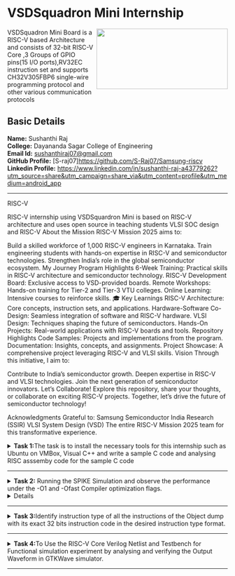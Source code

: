 # VSDSquadron Mini Internship 
<img align="right" width="300" height="138" src="https://github.com/VijayN53/VSDSquadron_Mini_Internship/assets/106604062/368c7a8d-7891-4838-8b8f-f9634078b7fc"> VSDSquadron Mini Board is a RISC-V based Architecture and consists of 32-bit RISC-V Core ,3 Groups of GPIO pins(15 I/O ports),RV32EC instruction set and supports CH32V305FBP6 single-wire programming protocol and other various communication protocols<br />



## Basic Details
**Name:**  Sushanthi Raj<br />
**College:** Dayananda Sagar College of Engineering<br />
**Email Id:** sushanthiraj07@gmail.com<br />
**GitHub Profile:** [S-raj07]https://github.com/S-Raj07/Samsung-riscv<br />
**Linkedin Profile:** https://www.linkedin.com/in/sushanthi-raj-a43779262?utm_source=share&utm_campaign=share_via&utm_content=profile&utm_medium=android_app<br />

***
RISC-V 

RISC-V internship using VSDSquardron Mini is based on RISC-V architecture and uses open source in teaching students VLSI SOC design and RISC-V
About the Mission RISC-V Mission 2025 aims to:

Build a skilled workforce of 1,000 RISC-V engineers in Karnataka. Train engineering students with hands-on expertise in RISC-V and semiconductor technologies. Strengthen India’s role in the global semiconductor ecosystem. My Journey Program Highlights 6-Week Training: Practical skills in RISC-V architecture and semiconductor technology. RISC-V Development Board: Exclusive access to VSD-provided boards. Remote Workshops: Hands-on training for Tier-2 and Tier-3 VTU colleges. Online Learning: Intensive courses to reinforce skills. 🎓 Key Learnings RISC-V Architecture: Core concepts, instruction sets, and applications. Hardware-Software Co-Design: Seamless integration of software and RISC-V hardware. VLSI Design: Techniques shaping the future of semiconductors. Hands-On Projects: Real-world applications with RISC-V boards and tools. Repository Highlights Code Samples: Projects and implementations from the program. Documentation: Insights, concepts, and assignments. Project Showcase: A comprehensive project leveraging RISC-V and VLSI skills. Vision Through this initiative, I aim to:

Contribute to India’s semiconductor growth. Deepen expertise in RISC-V and VLSI technologies. Join the next generation of semiconductor innovators. Let’s Collaborate! Explore this repository, share your thoughts, or collaborate on exciting RISC-V projects. Together, let’s drive the future of semiconductor technology!

Acknowledgments Grateful to:
Samsung Semiconductor India Research (SSIR) VLSI System Design (VSD) The entire RISC-V Mission 2025 team for this transformative experience.

<details>
<summary><b>Task 1:</b>The task is to install the necessary tools for this internship such as Ubuntu on VMBox, Visual C++ and write a sample C code and analysing RISC asssemby code for the sample C code</summary><br />
  
  **1.Installing Ubuntu on VMBox**<br />
  After installing the tools then open the terminal on Ubuntu to type the command.<br />
  ![Installing Ubuntu   VMBox](https://github.com/VijayN53/VSDSquadron_Mini_Internship/assets/106604062/51924514-846f-4fe7-8d96-2619dad511f0)

  
  **2.Command for Installing Leafpad**<br />
  ```
  $ sudo apt install leafpad
  ```
  
  **3.Command for Opening Leafpad**<br />
  ```
  $ cd
  $ leafpad filename.c &
  ```
  ![Sample_C_code]![task1 1](https://github.com/user-attachments/assets/a9c4919d-1fbf-4654-809f-433bb87348ca)


  
  **4.Command for Compiling and Analyzing the Output**<br />
  ```
  $ gcc filename.c
  $ ./a.out
  ```
  ![Output of Sample code]![task1 riscv 1 1](https://github.com/user-attachments/assets/c4923d7e-bf30-42f9-8c18-738f6746ef8b)


    
  **5.Command for Compiling the Code using RISCV Compiler**<br />
  ```
  $ riscv64-unknown-elf-gcc -O1 -mabi=lp64 -march=rv64i -o filename.o filename.c
  $ ls -ltr filename.o
  ```
  ![Installing RISC Compiler]![task1](https://github.com/user-attachments/assets/c18c45c1-ce22-491f-8583-1df3cd343521)

  **6.Command to View the Assembly Code**<br />
  ```
  $ riscv64-unknown-elf-objdump -d filename.o //Gives bunch of Code
  $ riscv64-unknown-elf-objdump -d filename.o | less // Gives Reduced Code
  /main //to view the main function of the code
  ```
  ![Main Function Assembly code](https://github.com/VijayN53/VSDSquadron_Mini_Internship/assets/106604062/d925b284-359e-444e-a7bb-62dd9a135d06)![ricvfast task1](https://github.com/user-attachments/assets/790d3a6f-3f62-4a89-8201-5d5cb64073da)

    
  **7. Command to View the Assembly Code**<br />
  ```
  $ riscv64-unknown-elf-gcc -Ofast -mabi=lp64 -march=rv64i -o filename.o filename.c
  $ riscv64-unknown-elf-objdump -d filename.o | less 
  /main 
  ```
  ![Assembly code for ofast command]![task1 riscv 1 1](https://github.com/user-attachments/assets/9bde0f01-a9b5-4c5c-ba33-fdb23b8c01ec)
![ricvfast task1](https://github.com/user-attachments/assets/642cc909-1bb8-4092-99de-e5a11713dac4)

  
</details>

***


<details>
<summary><b>Task 2:</b> Running the SPIKE Simulation and observe the performance under the -O1 and -Ofast Compiler optimization flags.
</summary><br />
  **1.Sample C Code on LeafPad**<br />
 
 ![Task 2](https://github.com/user-attachments/assets/e1cf0c8a-646f-454a-9817-cef7c006e169)

 Sum of Integers from 1 to n
<b>Debugging sum.o for O1</b>
<pre><code>riscv64-unknown-elf-gcc -O1 -mabi=lp64 -march=rv64i -o sum.o sum.c
![Task 2 for O1 command](https://github.com/user-attachments/assets/1b936003-fcff-4eaf-90c4-2fbdb765cfaf)

ls -ltr sum.o
spike pk sum.o
spike -d pk sum.o</code></pre>
<b>O1 assembly output</b>
<pre>0000000000010184 &lt;main&gt;:
   10184:       ff010113                addi    sp,sp,-16
   10188:       00113423                sd      ra,8(sp)
   1018c:       04600793                li      a5,70
   10190:       fff7879b                addiw   a5,a5,-1
   10194:       fe079ee3                bnez    a5,10190 &lt;main+0xc&gt;
   10198:       00001637                lui     a2,0x1
   1019c:       96f60613                addi    a2,a2,-1681 # 96f &lt;register_fini-0xf741&gt;
   101a0:       04500593                li      a1,69
   101a4:       00021537                lui     a0,0x21
   101a8:       19050513                addi    a0,a0,400 # 21190 &lt;__clzdi2+0x48&gt;
   101ac:       26c000ef                jal     ra,10418 &lt;printf&gt;
   101b0:       00000513                li      a0,0
   101b4:       00813083                ld      ra,8(sp)
   101b8:       01010113                addi    sp,sp,16
   101bc:       00008067                ret
</pre>
**2.Checking The Output**<br />
 ![task 2 O1](https://github.com/user-attachments/assets/92121fc4-40b9-416c-813a-9dbc10b34ad8)

<p>15 instructions for O1</p>
<br>

<br><br>
<b>Debugging sum.o for Ofast</b>
<pre><code>riscv64-unknown-elf-gcc -Ofast -mabi=lp64 -march=rv64i -o sum.o sum.c
spike pk sum.o
spike -d pk sum.o</code></pre>

![task 2](https://github.com/user-attachments/assets/905deefe-5f77-4dd6-b5f2-367dcedd37a4)

<b>Ofast assembly output</b>
<pre>00000000000100b0 &lt;main&gt;:
   100b0:       00001637                lui     a2,0x1
   100b4:       00021537                lui     a0,0x21
   100b8:       ff010113                addi    sp,sp,-16
   100bc:       96f60613                addi    a2,a2,-1681 # 96f &lt;main-0xf741&gt;
   100c0:       04500593                li      a1,69
   100c4:       18050513                addi    a0,a0,384 # 21180 &lt;__clzdi2+0x44&gt;
   100c8:       00113423                sd      ra,8(sp)
   100cc:       340000ef                jal     ra,1040c &lt;printf&gt;
   100d0:       00813083                ld      ra,8(sp)
   100d4:       00000513                li      a0,0
   100d8:       01010113                addi    sp,sp,16
   100dc:       00008067                ret
</pre>
<p>12 instructions for Ofast</p>
<br>
</details>

<details>
<b>Task 2 Example:</b>To Write a Simple C code for the project "Area of a square" and to analyze instructions in  assembly code using RISC-V Compiler by following the same procedures in the task1<br />

  **1.Sample C Code on LeafPad**<br />
 
  ![1 Simple C code]![task 2-own example](https://github.com/user-attachments/assets/e4160c27-2c98-4b0c-a097-6b3066ce59c4)


**2.Checking The Output**<br />
  > The Output Clock signal is produced in the Output and verified for O1 command.<br />
  ![2 Output for the  C code]![task 2-own eg O1](https://github.com/user-attachments/assets/4cc3d991-f8b9-4b15-8b57-621d9d329060)



**4.Run the code using Ofast Command**<br />
  > Compiling the C code on RISC-V compiler using the below shown command.<br />
  ![6 Ofast cmnd to run code on RISC-V]![task 2-own eg Ofast](https://github.com/user-attachments/assets/cf698040-3395-4199-af55-aea72bca513c)


 </details>

 
 ***

 
<details>
  <summary><b>Task 3:</b>Identify instruction type of all the instructions of the Object dump with its exact 32 bits instruction code in the desired instruction type format.</summary><br />

Instruction 1

![task3 ins 1](https://github.com/user-attachments/assets/8e249637-ac3e-4379-9757-4ad81e0ac178)

Instruction:
lui a0, 0x21

Address:
100b0 (This is the memory address where this instruction is located.)

Operation:
lui (This is the mnemonic for the "Load Immediate Upper" instruction.)

Purpose:
The lui instruction loads an immediate value into the upper 20 bits of the specified register. In this case, it loads the immediate value 0x21 into register a0.

Result in a0:
a0 = 0x210000 (The immediate value 0x21 is placed in the upper 20 bits of a0, and the lower 12 bits are filled with zeros.)

Instruction Format (U-type):
The lui instruction follows the U-type format in RISC-V:

[imm[31:12]] [rd] [opcode]

Immediate (imm[31:12]): A 20-bit immediate value that is left-shifted by 12 bits to form the final 32-bit immediate value.

Destination Register (rd): Specifies the register where the result is stored.

Opcode: Specifies the operation (lui).

Immediate (imm[31:12]):

The immediate value 0x21 is converted to binary:
0x21 → 0010 0001
This binary value is placed in the top 20 bits of the instruction.

Destination Register (rd):
a0 is the destination register.

Opcode:
The opcode for the lui instruction is 0110111.

Encoded Instruction

The instruction lui a0, 0x21 is encoded as follows:
Immediate (20-bit value): 0000 0010 0001 0000 0000.

Destination Register (rd = x10): 01010.

Opcode: 0110111.

Binary Representation:
Combining the fields into binary:
[imm[31:12]] [rd] [opcode]
0010 0001 00000 0110111

Hexadecimal Representation:
Converting the binary representation into hexadecimal:
0010 0001 00000 0110111 → 00210013

In Summary:
At memory address 100b0, the lui a0, 0x21 instruction loads the immediate value 0x21 into the upper 20 bits of register a0, effectively setting a0 to 0x210000. This instruction is commonly used for loading address offsets and constants into registers in RISC-V programs.



Instruction 2
addi sp, sp, -16
![task3 ins 2](https://github.com/user-attachments/assets/93a97db7-5e2d-4502-afc7-86f915276b5a)

Instruction 2
addi sp, sp, -16

Address:
100b4 (This is the memory address where this instruction is located.)

Machine Code:
ff010113 (This is the binary representation of the instruction in hexadecimal format.)

Operation:
addi (This is the mnemonic for the "Add Immediate" instruction.)

Purpose:
The addi instruction is used to add an immediate value to a register. In this case, it's adding -16 to the sp register.

Result in sp:
sp = sp - 16 (This instruction subtracts 16 from the current value of the sp register.)

Instruction Format (I-type):
The addi instruction follows the I-type format in RISC-V:

[imm[11:0]] [rs1] [funct3] [rd] [opcode]

Immediate (imm[11:0]): A 12-bit immediate value.

Source Register 1 (rs1): Specifies the source register for the operation.

Funct3: Specifies the operation type (in this case, addition).

Destination Register (rd): Specifies the register where the result is stored.

Opcode: Specifies the operation (addi).

Immediate (imm[11:0]):
The immediate value is -16, which in binary is 1111111111110000.

Source Register 1 (rs1):
sp (stack pointer) is the source register.

Funct3:The funct3 for the addi instruction is 000.

Destination Register (rd):sp (stack pointer) is also the destination register.

Opcode:The opcode for the addi instruction is 0010011.

Binary Representation:
Combining the fields into binary:
[imm[11:0]] [rs1] [funct3] [rd] [opcode]
1111111111110000 00000 00000 0010011

Hexadecimal Representation:
Converting the binary representation into hexadecimal:
1111111111110000 00000 00000 0010011 → ff010113

In Summary:
The addi sp, sp, -16 instruction subtracts 16 from the stack pointer register (sp), effectively adjusting the stack pointer for function calls or local variable allocation.



Instruction 3
![task 3 ins 3](https://github.com/user-attachments/assets/5c31038a-410f-464f-9688-ce5d89ea8f9b)

instruction: li a2, 15
This loads the immediate value 15 into the register a2.
It is translated into the actual RISC-V instruction:
addi a2, x0, 15

Instruction Breakdown
Opcode (0010011):
This identifies the instruction as addi (add immediate).

Immediate (15):
The immediate value 15 is encoded as a 12-bit unsigned value: 0000 0000 1111.

Source Register (rs1 = x0):
The source register is x0 (the zero register), which always contains the value 0.

Funct3 (000):
Specifies the operation type as addition for the addi instruction.

Destination Register (rd = a2):
The destination register is a2 (also known as x12).

Operation
The addi instruction performs the following operation:
a2=x0+15
Since x0 always contains 0, the result is simply 15.
The value 15 is then stored in the a2 register.

Encoded Instruction
The pseudo-instruction li a2, 15 is therefore implemented as:
addi a2, x0, 15
This loads the immediate value 15 into the a2 register.

Instruction Address
Address: 100b8
The instruction is located at memory address 0x100b8.
If the machine code representation is required, it would be encoded as a 32-bit binary value based on the breakdown above.



Instruction 4
![task3 ins 4](https://github.com/user-attachments/assets/6dab570f-8665-4877-ba0f-107011ecfe65)

Instruction: li a1, 5
This loads the immediate value 5 into the register a1.

It is translated into the actual RISC-V instruction:
addi a1, x0, 5

Instruction Breakdown
Opcode (0010011):
Identifies this as an addi (add immediate) instruction.

Immediate (5):
The immediate value 5 is encoded as a 12-bit unsigned value: 0000 0000 0101.

Source Register (rs1 = x0):
The source register is x0 (the zero register), which always contains the value 0.

Funct3 (000):
Specifies the operation type as addition for the addi instruction.

Destination Register (rd = a1):
The destination register is a1 (also known as x11).

Operation
The addi instruction performs the following operation:
a1=x0+5
Since x0 always contains 0, the result is simply 5.
The value 5 is then stored in the a1 register.

Encoded Instruction
The instruction li a1, 5 is therefore implemented as:
addi a1, x0, 5
This loads the immediate value 5 into the a1 register.

Instruction Address
Address: 100bc
The instruction is located at memory address 0x100bc.
If the machine code representation is required, it would be encoded as a 32-bit binary value based on the breakdown above.



Instruction 5
![task 3 ins 5](https://github.com/user-attachments/assets/ad1ec906-0c74-4eaf-8a9d-ef843298084a)

Instruction: addi a0, a0, 384
This adds the immediate value 384 to the contents of register a0 and stores the result back in a0.

Instruction Breakdown
Opcode (0010011):
Identifies this as an addi (add immediate) instruction.

Immediate (384):
The immediate value 384 is encoded as a 12-bit signed value.

In binary, 384 is represented as 0001 1000 0000.

Source Register (rs1 = a0):
The source register is a0 (also known as x10).

Funct3 (000):
Specifies the operation type as addition for the addi instruction.

Destination Register (rd = a0):
The destination register is also a0 (also known as x10).

Operation
The addi instruction performs the following operation:
a0=a0+384

The value in a0 (source register) is added to the immediate value 384, and the result is stored back into a0.

Encoded Instruction
The instruction addi a0, a0, 384 is encoded as:
addi a0, a0, 384

Immediate (12-bit signed): 0001 1000 0000

Source Register (rs1 = x10): 01010

Destination Register (rd = x10): 01010

Funct3: 000

Opcode: 0010011

Instruction Address

Address: 100c0
The instruction is located at memory address 0x100c0.
The encoded machine code would follow the 32-bit RISC-V encoding format based on the breakdown above



 Instruction 6
 ![task 3 ins 6](https://github.com/user-attachments/assets/ffbf0ecc-3129-4229-bd71-8987ab93707c)

Instruction: sd ra, 8(sp)
This stores the value in the ra register (return address) at the memory address computed by adding 8 to the value in the sp (stack pointer) register.

Instruction Breakdown
Opcode (0100011):
Identifies this as a store instruction (S-type format).

Immediate (8):
The immediate value 8 is split into two parts for encoding:
Lower 5 bits: Stored in bits [11:7] of the instruction.
Upper 7 bits: Stored in bits [31:25] of the instruction.

In binary, 8 is represented as 0000 0000 1000.

Source Register 2 (rs2 = ra):
The value to be stored comes from the ra register (also known as x1).

Source Register 1 (rs1 = sp):
The memory address is computed using the sp register (also known as x2).

Funct3 (011):
Specifies the sd (store doubleword) operation.

Operation
The sd instruction performs the following operation:
Memory[sp+8]=ra
The effective memory address is calculated by adding the immediate value 8 to the value in the sp register.
The value in the ra register is then stored at that computed memory address.

Encoded Instruction
The instruction sd ra, 8(sp) is encoded as follows:

Immediate (12-bit signed):

Lower 5 bits: 01000 (bits [11:7]).

Upper 7 bits: 0000000 (bits [31:25]).

Source Register 2 (rs2 = x1): 00001

Source Register 1 (rs1 = x2): 00010

Funct3: 011

Opcode: 0100011

Instruction Address
Address: 100c4
The instruction is located at memory address 0x100c4.
The encoded machine code would follow the 32-bit RISC-V S-type format based on the breakdown above.



Instaruction 7
![task 3 ins 7](https://github.com/user-attachments/assets/f4f72d0f-6247-483a-a353-156b5c472cb2)

Instruction: jal ra, 10408
The jal (jump and link) instruction causes a jump to the specified address (label <printf> located at 10408).
It also stores the return address (address of the next instruction) into the ra register (return address, also known as x1).

Instruction Breakdown

Opcode (1101111):
Identifies this as a jal (jump and link) instruction.

Immediate (10408):
The immediate value specifies the offset to the jump target relative to the address of the jal instruction.

The target address 10408 is relative to the current instruction address 100c8.
Offset=10408−100c8=0x3E0=992(in decimal)

In the jal instruction, the immediate is encoded as a 20-bit signed value split across several fields:
Bit 20: Sign bit.
Bits [19:12]: Upper immediate bits.
Bit 11: Lower immediate bit.
Bits [10:1]: Remaining immediate bits.

Destination Register (rd = ra):
The destination register is ra (return address, also known as x1).

Operation
The jal instruction performs two operations:
Stores the address of the next instruction (100c8 + 4 = 100cc) into the ra register.
Jumps to the target address 10408.

Encoded Instruction
The instruction jal ra, 10408 is encoded as follows:

Immediate (20-bit signed):
Encoded offset: 0x3E0 (binary: 0000 0011 1110 0000).

Split into fields:
Bit 20 (sign bit): 0.
Bits [19:12]: 0000 0011.
Bit 11: 1.
Bits [10:1]: 1110 0000.

Destination Register (rd = x1): 00001.

Opcode: 1101111.

Instruction Address
Address: 100c8
The instruction is located at memory address 0x100c8.
The encoded machine code would follow the 32-bit RISC-V J-type format based on the breakdown above.



Instruction 8
![task 3 ins 8](https://github.com/user-attachments/assets/21e12bba-1e11-406e-803c-0a23ec07f360)

Instruction: ld ra, 8(sp)
The ld (load doubleword) instruction loads a 64-bit value from the memory address computed by adding 8 to the value in the sp (stack pointer) register.
The loaded value is stored in the ra (return address) register.

Instruction Breakdown
Opcode (0000011):
Identifies this as a load instruction (I-type format).

Immediate (8):
The immediate value 8 is encoded as a 12-bit signed value: 0000 0000 1000.

Source Register (rs1 = sp):
The base address for the memory load is held in the sp register (stack pointer, also known as x2).

Destination Register (rd = ra):
The value loaded from memory will be stored in the ra register (return address, also known as x1).

Funct3 (011):
Specifies the ld (load doubleword) operation.

Operation
The ld instruction performs the following operation:
ra=Memory[sp+8]

The effective memory address is calculated by adding the immediate value 8 to the value in the sp register.
The 64-bit value at this memory address is loaded into the ra register.

Encoded Instruction
The instruction ld ra, 8(sp) is encoded as follows:

Immediate (12-bit signed): 0000 0000 1000.

Source Register (rs1 = x2): 00010.

Destination Register (rd = x1): 00001.

Funct3: 011.

Opcode: 0000011.

Instruction Address
Address: 100cc
The instruction is located at memory address 0x100cc.
The encoded machine code would follow the 32-bit RISC-V I-type format based on the breakdown above.



Instruction 9
![task 3 ins9](https://github.com/user-attachments/assets/3a19f5ce-ee43-4fed-9c81-8c07380268b2)

Instruction: li a0, 0
This loads the immediate value 0 into the a0 register.
It is translated into the actual RISC-V instruction:
addi a0, x0, 0.

Instruction Breakdown
Opcode (0010011):
Identifies this as an addi (add immediate) instruction.

Immediate (0):
The immediate value 0 is encoded as a 12-bit signed value: 0000 0000 0000.

Source Register (rs1 = x0):
The source register is x0 (the zero register), which always contains the value 0.

Destination Register (rd = a0):
The destination register is a0 (also known as x10).

Funct3 (000):
Specifies the operation type as addition for the addi instruction.

Operation
a0=x0+0
Since x0 always contains 0, the result is simply 0.
The value 0 is then stored in the a0 register.

Encoded Instruction
The pseudo-instruction li a0, 0 is implemented as:
addi a0, x0, 0

This instruction can be encoded as follows:

Immediate (12-bit signed): 0000 0000 0000.

Source Register (rs1 = x0): 00000.

Destination Register (rd = x10): 01010.

Funct3: 000.

Opcode: 0010011.

Instruction Address

Address: 100d0
The instruction is located at memory address 0x100d0.
The encoded machine code would follow the 32-bit RISC-V I-type format based on the breakdown above.



Instruction 10
![task 3 ins10](https://github.com/user-attachments/assets/0967a69b-49ce-4f2b-92cd-24d0fc53292a)

Instruction: addi sp, sp, 16
This adds the immediate value 16 to the value in the sp (stack pointer) register and stores the result back in the sp register.

Instruction Breakdown
Opcode (0010011):
Identifies this as an addi (add immediate) instruction.

Immediate (16):
The immediate value 16 is encoded as a 12-bit signed value: 0000 0001 0000.

Source Register (rs1 = sp):
The source register is sp (stack pointer, also known as x2).

Destination Register (rd = sp):
The destination register is also sp (stack pointer, also known as x2).

Funct3 (000):
Specifies the operation type as addition for the addi instruction.

Operation
The addi instruction performs the following operation:
sp=sp+16

The value 16 is added to the current value of the sp register, and the result is stored back into sp.

Encoded Instruction
The instruction addi sp, sp, 16 can be encoded as follows:

Immediate (12-bit signed): 0000 0001 0000.

Source Register (rs1 = x2): 00010.

Destination Register (rd = x2): 00010.

Funct3: 000.

Opcode: 0010011.

Instruction Address
Address: 100d4
The instruction is located at memory address 0x100d4.
The encoded machine code would follow the 32-bit RISC-V I-type format based on the breakdown above.



Instruction 11
![task 3 ins 11](https://github.com/user-attachments/assets/070f2ad0-af69-474d-b70a-5cab4a8d00cf)

Instruction: ret
The ret instruction is a pseudo-instruction in RISC-V.

It is translated into the actual instruction:
jalr x0, ra, 0.

Instruction Breakdown

Opcode (1100111):
Identifies this as a jalr (jump and link register) instruction.

Immediate (0):
The immediate value 0 is encoded as a 12-bit signed value: 0000 0000 0000.

Source Register (rs1 = ra):
The base address for the jump is held in the ra (return address) register, also known as x1.

Destination Register (rd = x0):
The destination register is x0 (zero register), which discards the result of the jump. This is used to indicate that no link is required.

Funct3 (000):
Specifies the operation type as an indirect jump for the jalr instruction.

Operation
The jalr instruction performs the following operation:
PC=ra+0
The program counter (PC) is set to the address stored in the ra register (return address) with an offset of 0.

Encoded Instruction
The ret pseudo-instruction is implemented as:
jalr x0, ra, 0

This instruction can be encoded as follows:

Immediate (12-bit signed): 0000 0000 0000.

Source Register (rs1 = x1): 00001.

Destination Register (rd = x0): 00000.

Funct3: 000.

Opcode: 1100111.

Instruction Address

Address: 100d8
The instruction is located at memory address 0x100d8.
The encoded machine code would follow the 32-bit RISC-V I-type format based on the breakdown above.

</details>


***


<details>
  <summary><b>Task 4:</b>To Use the RISC-V Core Verilog Netlist and Testbench for Functional simulation experiment by analysing and verifying the Output Waveform in GTKWave simulator.</summary> 

## 4. FUNCTIONAL SIMULATION

### 4.1 About iverilog and gtkwave
- Icarus Verilog is an implementation of the Verilog hardware description language.
- GTKWave is a fully featured GTK+ v1. 2 based wave viewer for Unix and Win32 which reads Ver Structural Verilog Compiler generated AET files as well as standard Verilog VCD/EVCD files and allows their viewing.

### PROCEDURES TO PERFORM FUNCTIONAL SIMULATION

### 4.2 Installing iverilog and gtkwave

- **For Ubuntu**

 Open your terminal and type the following to install iverilog and GTKWave
 ```
 $   sudo apt get update
 $   sudo apt get install iverilog gtkwave
 ```

- **To clone the repository and download the netlist files for simulation , enter the following commands in your terminal.**

 ```
 $ git clone https://github.com/vinayrayapati/iiitb_rv32i
 $ cd iiitb_rv32i
 ```
- **To simulate and run the verilog code , enter the following commands in your terminal.**

```
$ iverilog -o iiitb_rv32i iiitb_rv32i.v iiitb_rv32i_tb.v
$ ./iiitb_rv32i
```
- **To see the output waveform in gtkwave, enter the following commands in your terminal.**

`$ gtkwave iiitb_rv32i.vcd`
### 4.3 The output waveform

 The output waveform showing the instructions performed in a 5-stage pipelined architecture.
 
 Instruction 1:add r6,r2,r1
 ![task4 add1 1](https://github.com/user-attachments/assets/7ea19585-e8f5-4341-9271-a585e736f730)

Instruction 2:and 
![task4 and](https://github.com/user-attachments/assets/9a4fe579-cfeb-4465-8815-13d1f9ae01ef)

Instruction 3:beq
![task4 sw](https://github.com/user-attachments/assets/522aa9f1-4060-442f-ba4f-48524235d87f)

Instruction 4: lw
![task4 sw](https://github.com/user-attachments/assets/d7820a03-4d37-4f4c-a434-8c85620d5c5b)

Instruction 5: or
![task4 or](https://github.com/user-attachments/assets/06127f48-3e07-464c-b25f-85c85e106108)

Instruction 6: sub
![task4 sub](https://github.com/user-attachments/assets/478b6503-9d1c-4d4b-b7b0-9af79e506c5d)

Instruction 7: sw
![task4 sw](https://github.com/user-attachments/assets/d25cfcbc-a826-4bab-b283-520fc0e9c2ec)

Instruction 8: xor
![task4 xor](https://github.com/user-attachments/assets/7fbba2d5-edab-4436-bb34-53fdc34e03ca)

Output waveform:
![task4 1 1](https://github.com/user-attachments/assets/e315972b-ee62-4de2-ab79-3db5ea2d5cb5)

</details>

***

















































